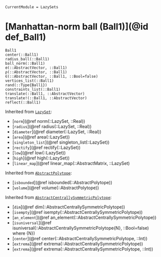 ```@meta
CurrentModule = LazySets
```

# [Manhattan-norm ball (Ball1)](@id def_Ball1)

```@docs
Ball1
center(::Ball1)
radius_ball(::Ball1)
ball_norm(::Ball1)
σ(::AbstractVector, ::Ball1)
ρ(::AbstractVector, ::Ball1)
∈(::AbstractVector, ::Ball1, ::Bool=false)
vertices_list(::Ball1)
rand(::Type{Ball1})
constraints_list(::Ball1)
translate(::Ball1, ::AbstractVector)
translate!(::Ball1, ::AbstractVector)
reflect(::Ball1)
```

Inherited from [`LazySet`](@ref):
* [`norm`](@ref norm(::LazySet, ::Real))
* [`radius`](@ref radius(::LazySet, ::Real))
* [`diameter`](@ref diameter(::LazySet, ::Real))
* [`area`](@ref area(::LazySet))
* [`singleton_list`](@ref singleton_list(::LazySet))
* [`rectify`](@ref rectify(::LazySet))
* [`low`](@ref low(::LazySet))
* [`high`](@ref high(::LazySet))
* [`linear_map`](@ref linear_map(::AbstractMatrix, ::LazySet)

Inherited from [`AbstractPolytope`](@ref):
* [`isbounded`](@ref isbounded(::AbstractPolytope))
* [`volume`](@ref volume(::AbstractPolytope))

Inherited from [`AbstractCentrallySymmetricPolytope`](@ref):
* [`dim`](@ref dim(::AbstractCentrallySymmetricPolytope))
* [`isempty`](@ref isempty(::AbstractCentrallySymmetricPolytope))
* [`an_element`](@ref an_element(::AbstractCentrallySymmetricPolytope))
* [`isuniversal`](@ref isuniversal(::AbstractCentrallySymmetricPolytope{N}, ::Bool=false) where {N})
* [`center`](@ref center(::AbstractCentrallySymmetricPolytope, ::Int))
* [`extrema`](@ref extrema(::AbstractCentrallySymmetricPolytope))
* [`extrema`](@ref extrema(::AbstractCentrallySymmetricPolytope, ::Int))
